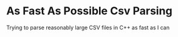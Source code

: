 # As Fast As Possible Csv Parsing
Trying to parse reasonably large CSV files in C++ as fast as I can
